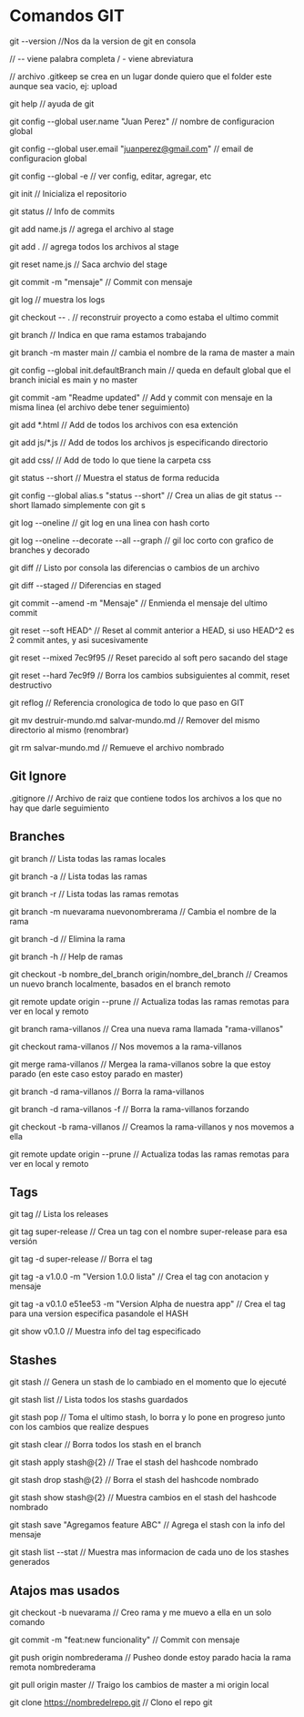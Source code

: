 # Comandos GIT

git --version //Nos da la version de git en consola

// -- viene palabra completa / - viene abreviatura

// archivo .gitkeep se crea en un lugar donde quiero que el folder este aunque sea vacio, ej: upload

git help // ayuda de git

git config --global user.name "Juan Perez" // nombre de configuracion global

git config --global user.email "juanperez@gmail.com" // email de configuracion global

git config --global -e // ver config, editar, agregar, etc

git init // Inicializa el repositorio

git status // Info de commits

git add name.js // agrega el archivo al stage

git add . // agrega todos los archivos al stage

git reset name.js // Saca archvio del stage

git commit -m "mensaje" // Commit con mensaje

git log // muestra los logs

git checkout -- . // reconstruir proyecto a como estaba el ultimo commit

git branch // Indica en que rama estamos trabajando

git branch -m master main // cambia el nombre de la rama de master a main

git config --global init.defaultBranch main // queda en default global que el branch inicial es main y no master

git commit -am "Readme updated" // Add y commit con mensaje en la misma linea (el archivo debe tener seguimiento)

git add \*.html // Add de todos los archivos con esa extención

git add js/\*.js // Add de todos los archivos js especificando directorio

git add css/ // Add de todo lo que tiene la carpeta css

git status --short // Muestra el status de forma reducida

git config --global alias.s "status --short" // Crea un alias de git status --short llamado simplemente con git s

git log --oneline // git log en una linea con hash corto

git log --oneline --decorate --all --graph // gil loc corto con grafico de branches y decorado

git diff // Listo por consola las diferencias o cambios de un archivo

git diff --staged // Diferencias en staged

git commit --amend -m "Mensaje" // Enmienda el mensaje del ultimo commit

git reset --soft HEAD^ // Reset al commit anterior a HEAD, si uso HEAD^2 es 2 commit antes, y asi sucesivamente

git reset --mixed 7ec9f95 // Reset parecido al soft pero sacando del stage

git reset --hard 7ec9f9 // Borra los cambios subsiguientes al commit, reset destructivo

git reflog // Referencia cronologica de todo lo que paso en GIT

git mv destruir-mundo.md salvar-mundo.md // Remover del mismo directorio al mismo (renombrar)

git rm salvar-mundo.md // Remueve el archivo nombrado

## Git Ignore

.gitignore // Archivo de raiz que contiene todos los archivos a los que no hay que darle seguimiento

## Branches

git branch // Lista todas las ramas locales

git branch -a // Lista todas las ramas

git branch -r // Lista todas las ramas remotas

git branch -m nuevarama nuevonombrerama // Cambia el nombre de la rama

git branch -d // Elimina la rama

git branch -h // Help de ramas

git checkout -b nombre_del_branch origin/nombre_del_branch // Creamos un nuevo branch localmente, basados en el branch remoto

git remote update origin --prune // Actualiza todas las ramas remotas para ver en local y remoto

git branch rama-villanos // Crea una nueva rama llamada "rama-villanos"

git checkout rama-villanos // Nos movemos a la rama-villanos

git merge rama-villanos // Mergea la rama-villanos sobre la que estoy parado (en este caso estoy parado en master)

git branch -d rama-villanos // Borra la rama-villanos

git branch -d rama-villanos -f // Borra la rama-villanos forzando

git checkout -b rama-villanos // Creamos la rama-villanos y nos movemos a ella

git remote update origin --prune // Actualiza todas las ramas remotas para ver en local y remoto

## Tags

git tag // Lista los releases

git tag super-release // Crea un tag con el nombre super-release para esa versión

git tag -d super-release // Borra el tag

git tag -a v1.0.0 -m "Version 1.0.0 lista" // Crea el tag con anotacion y mensaje

git tag -a v0.1.0 e51ee53 -m "Version Alpha de nuestra app" // Crea el tag para una version especifica pasandole el HASH

git show v0.1.0 // Muestra info del tag especificado

## Stashes

git stash // Genera un stash de lo cambiado en el momento que lo ejecuté

git stash list // Lista todos los stashs guardados

git stash pop // Toma el ultimo stash, lo borra y lo pone en progreso junto con los cambios que realize despues

git stash clear // Borra todos los stash en el branch

git stash apply stash@{2} // Trae el stash del hashcode nombrado

git stash drop stash@{2} // Borra el stash del hashcode nombrado

git stash show stash@{2} // Muestra cambios en el stash del hashcode nombrado

git stash save "Agregamos feature ABC" // Agrega el stash con la info del mensaje

git stash list --stat // Muestra mas informacion de cada uno de los stashes generados

## Atajos mas usados

git checkout -b nuevarama // Creo rama y me muevo a ella en un solo comando

git commit -m "feat:new funcionality" // Commit con mensaje

git push origin nombrederama // Pusheo donde estoy parado hacia la rama remota nombrederama

git pull origin master // Traigo los cambios de master a mi origin local

git clone https://nombredelrepo.git // Clono el repo git